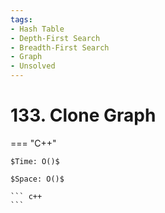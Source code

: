 ```yaml
---
tags:
- Hash Table
- Depth-First Search
- Breadth-First Search
- Graph
- Unsolved
---
```



# 133. Clone Graph

=== "C++"

    $Time: O()$

    $Space: O()$

    ``` c++
    ```